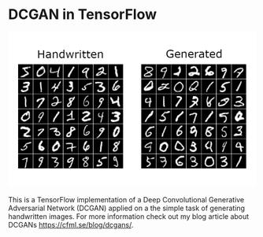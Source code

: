 # DCGAN in TensorFlow

![Real vs Generated](real_vs_generated.png)

This is a TensorFlow implementation of a Deep Convolutional Generative Adversarial Network (DCGAN) applied on a the simple task of generating handwritten images. For more information check out my blog article about DCGANs https://cfml.se/blog/dcgans/.

